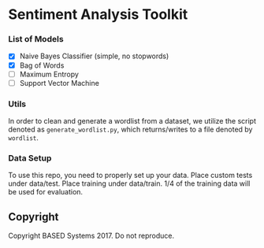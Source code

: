 # Sentiment Analysis Toolkit


### List of Models

- [x] Naive Bayes Classifier (simple, no stopwords)
- [x] Bag of Words
- [ ] Maximum Entropy
- [ ] Support Vector Machine

### Utils

In order to clean and generate a wordlist from a dataset, we utilize the script denoted as `generate_wordlist.py`, which returns/writes to a file denoted by `wordlist`.

### Data Setup

To use this repo, you need to properly set up your data. Place custom tests under data/test. Place training under data/train. 1/4 of the training data will be used for evaluation.

## Copyright
Copyright BASED Systems 2017. Do not reproduce.